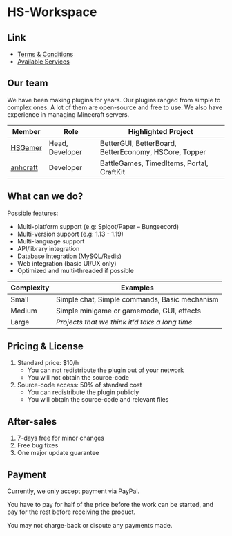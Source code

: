 # HS-Workspace

## Link

* [Terms & Conditions](Terms.md)
* [Available Services](Service.md)

## Our team

We have been making plugins for years. Our plugins ranged from simple to complex ones. A lot of them are open-source and free to use. We also have experience in managing Minecraft servers.

| Member | Role | Highlighted Project |
| --- | --- | --- |
| [HSGamer](https://github.com/HSGamer) | Head, Developer | BetterGUI, BetterBoard, BetterEconomy, HSCore, Topper |
| [anhcraft](https://github.com/anhcraft) | Developer | BattleGames, TimedItems, Portal, CraftKit |


## What can we do?

Possible features:

* Multi-platform support (e.g: Spigot/Paper – Bungeecord)
* Multi-version support (e.g: 1.13 - 1.19)
* Multi-language support
* API/library integration
* Database integration (MySQL/Redis)
* Web integration (basic UI/UX only)
* Optimized and multi-threaded if possible

| Complexity | Examples |
| --- | --- |
| Small | Simple chat, Simple commands, Basic mechanism |
| Medium | Simple minigame or gamemode, GUI, effects |
| Large | *Projects that we think it'd take a long time* |


## Pricing & License

1. Standard price: $10/h
   - You can not redistribute the plugin out of your network
   - You will not obtain the source-code
2. Source-code access: 50% of standard cost
   - You can redistribute the plugin publicly
   - You will obtain the source-code and relevant files

## After-sales

1. 7-days free for minor changes
2. Free bug fixes
3. One major update guarantee

## Payment

Currently, we only accept payment via PayPal.

You have to pay for half of the price before the work can be started, and pay for the rest before receiving the product.

You may not charge-back or dispute any payments made.
